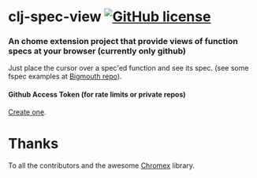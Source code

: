 # clj-spec-view [![GitHub license](https://img.shields.io/github/license/binaryage/chromex-sample.svg)](license.txt)

### An chome extension project that provide views of function specs at your browser (currently only github)

Just place the cursor over a spec'ed function and see its spec. (see some fspec examples at [Bigmouth repo](https://github.com/athos/Bigmouth/blob/master/src/bigmouth/interaction.clj)).

#### Github Access Token (for rate limits or private repos)

[Create one](https://help.github.com/articles/creating-an-access-token-for-command-line-use).

# Thanks

To all the contributors and the awesome [Chromex](https://github.com/binaryage/chromex) library.
